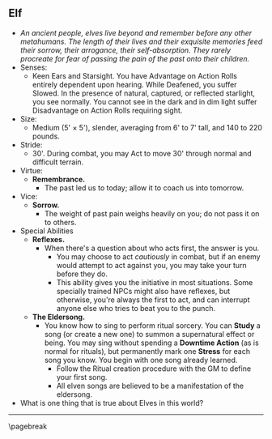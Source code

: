## Elf

* *An ancient people, elves live beyond and remember before any other metahumans. The length of their lives and their exquisite memories feed their sorrow, their arrogance, their self-absorption. They rarely procreate for fear of passing the pain of the past onto their children.*
* Senses:
    * Keen Ears and Starsight. You have Advantage on Action Rolls entirely dependent upon hearing. While Deafened, you suffer Slowed. In the presence of natural, captured, or reflected starlight, you see normally. You cannot see in the dark and in dim light suffer Disadvantage on Action Rolls requiring sight.
* Size:
    * Medium (5' × 5'), slender, averaging from 6' to 7' tall, and 140 to 220 pounds.
* Stride:
    * 30'. During combat, you may Act to move 30' through normal and difficult terrain.
* Virtue:
    * **Remembrance.**
        * The past led us to today; allow it to coach us into tomorrow.
* Vice:
    * **Sorrow.**
        * The weight of past pain weighs heavily on you; do not pass it on to others.
* Special Abilities
    * **Reflexes.**
        * When there's a question about who acts first, the answer is you.
            * You may choose to act *cautiously* in combat, but if an enemy would attempt to act against you, you may take your turn before they do.
            * This ability gives you the initiative in most situations. Some specially trained NPCs might also have reflexes, but otherwise, you're always the first to act, and can interrupt anyone else who tries to beat you to the punch.
    * **The Eldersong.**
        * You know how to sing to perform ritual sorcery. You can **Study** a song (or create a new one) to summon a supernatural effect or being. You may sing without spending a **Downtime Action** (as is normal for rituals), but permanently mark one **Stress** for each song you know. You begin with one song already learned.
            * Follow the Ritual creation procedure with the GM to define your first song.
            * All elven songs are believed to be a manifestation of the eldersong.
* What is one thing that is true about Elves in this world?

* * * * * * * * * * * * * * * * * * * * * * * * * * * * * * * * * * * * * * * *

\pagebreak
